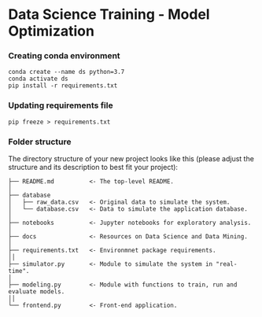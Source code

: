 # Data Science Training - Model Optimization

### Creating conda environment

    conda create --name ds python=3.7 
    conda activate ds
    pip install -r requirements.txt

### Updating requirements file

    pip freeze > requirements.txt

### Folder structure

The directory structure of your new project looks like this (please adjust the structure and its description to best fit your project): 

```
├── README.md          <- The top-level README.
│
├── database
│   ├── raw_data.csv   <- Original data to simulate the system.
│   └── database.csv   <- Data to simulate the application database.
│
├── notebooks          <- Jupyter notebooks for exploratory analysis.
│
├── docs               <- Resources on Data Science and Data Mining.
│
├── requirements.txt   <- Environmnet package requirements.
││
├── simulator.py       <- Module to simulate the system in "real-time".
│
├── modeling.py        <- Module with functions to train, run and evaluate models.
││
└── frontend.py        <- Front-end application.
```

